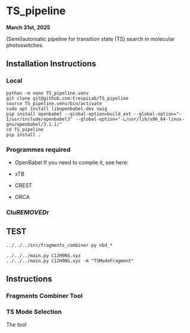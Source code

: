 # TS_pipeline
**March 31st, 2025**

 (Semi)automatic pipeline for transition state (TS) search in molecular photoswitches.

## Installation Instructions
### Local
```
python -m venv TS_pipeline.venv
git clone git@github.com:CrespiLab/TS_pipeline
source TS_pipeline.venv/bin/activate
sudo apt install libopenbabel-dev swig
pip install openbabel --global-option=build_ext --global-option="-I/usr/include/openbabel3" --global-option="-L/usr/lib/x86_64-linux-gnu/openbabel/3.1.1/"
cd TS_pipeline
pip install .
```

### Programmes required
- OpenBabel
If you need to compile it, see here:

- xTB

-  CREST

-  ORCA



### Clu***REMOVED***r




## TEST
```
../../../src/fragments_combiner.py nbd_*

../../../main.py C12H9NS.xyz
../../../main.py C12H9NS.xyz -m "TSModeFragment"
```

## Instructions
### Fragments Combiner Tool

### TS Mode Selection
The tool 
